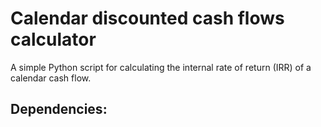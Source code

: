 # Calendar discounted cash flows calculator
A simple Python script for calculating the internal rate of return (IRR) of a calendar cash flow. 
## Dependencies:
